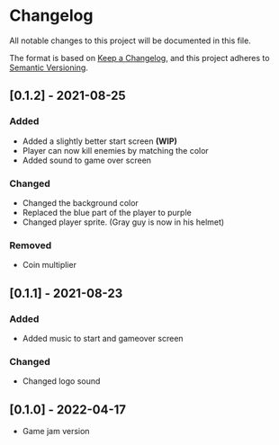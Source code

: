 # Changelog
All notable changes to this project will be documented in this file.

The format is based on [Keep a Changelog](https://keepachangelog.com/en/1.0.0/),
and this project adheres to [Semantic Versioning](https://semver.org/spec/v2.0.0.html).


## [0.1.2] - 2021-08-25
### Added
- Added a slightly better start screen **(WIP)**
- Player can now kill enemies by matching the color
- Added sound to game over screen
### Changed
- Changed the background color
- Replaced the blue part of the player to purple
- Changed player sprite. (Gray guy is now in his helmet)
### Removed
- Coin multiplier 

## [0.1.1] - 2021-08-23
### Added
- Added music to start and gameover screen
### Changed
- Changed logo sound

## [0.1.0] - 2022-04-17
- Game jam version 